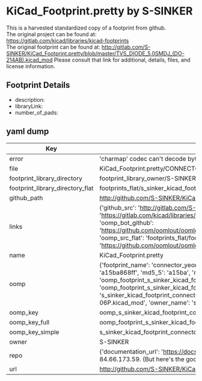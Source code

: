 # KiCad_Footprint.pretty by S-SINKER  
This is a harvested standardized copy of a footprint from github.  
The original project can be found at:  
https://gitlab.com/kicad/libraries/kicad-footprints  
The original footprint can be found at:
http://gitlab.com/S-SINKER/KiCad_Footprint.pretty/blob/master/TVS_DIODE_5.0SMDJ_(DO-214AB).kicad_mod
Please consult that link for additional, details, files, and license information.  
## Footprint Details
* description:   
* libraryLink:   
* number_of_pads:   
## yaml dump  
| Key | Value |  
| --- | --- |  
| error | 'charmap' codec can't decode byte 0x90 in position 1608: character maps to <undefined> |  
| file | KiCad_Footprint.pretty/CONNECTOR_YEON-HP_SMW250-06P.kicad_mod |  
| footprint_library_directory | footprint_library_owner/S-SINKER_KiCad_Footprint.pretty |  
| footprint_library_directory_flat | footprints_flat/s_sinker_kicad_footprint_connector_yeon_hp_smw250_06p/working |  
| github_path | http://github.com/S-SINKER/KiCad_Footprint.pretty/blob/master/CONNECTOR_YEON-HP_SMW250-06P.kicad_mod |  
| links | {'github_src': 'http://gitlab.com/S-SINKER/KiCad_Footprint.pretty/blob/master/TVS_DIODE_5.0SMDJ_(DO-214AB).kicad_mod', 'github_src_repo': 'https://gitlab.com/kicad/libraries/kicad-footprints', 'oomp_bot': 'footprints/s_sinker_kicad_footprint_connector_yeon_hp_smw250_06p/working', 'oomp_bot_github': 'https://github.com/oomlout/oomlout_oomp_footprint_bot/tree/main/footprints/s_sinker_kicad_footprint_connector_yeon_hp_smw250_06p/working', 'oomp_src_flat': 'footprints_flat/footprints_flat/s_sinker_kicad_footprint_connector_yeon_hp_smw250_06p/working', 'oomp_src_flat_github': 'https://github.com/oomlout/oomlout_oomp_footprint_src/tree/main/footprints_flat/s_sinker_kicad_footprint_connector_yeon_hp_smw250_06p/working'} |  
| name | KiCad_Footprint.pretty |  
| oomp | {'footprint_name': 'connector_yeon_hp_smw250_06p', 'library_name': 'kicad_footprint', 'md5': 'a15ba868ff5f3c6e13b6aa15ba5e7270', 'md5_10': 'a15ba868ff', 'md5_5': 'a15ba', 'md5_6': 'a15ba8', 'oomp_key': 'oomp_s_sinker_kicad_footprint_connector_yeon_hp_smw250_06p', 'oomp_key_extra': 'oomp_footprint_s_sinker_kicad_footprint_connector_yeon_hp_smw250_06p', 'oomp_key_full': 'oomp_footprint_s_sinker_kicad_footprint_connector_yeon_hp_smw250_06p_a15ba8', 'oomp_key_simple': 's_sinker_kicad_footprint_connector_yeon_hp_smw250_06p', 'original_filename': 'KiCad_Footprint.pretty/CONNECTOR_YEON-HP_SMW250-06P.kicad_mod', 'owner_name': 's_sinker'} |  
| oomp_key | oomp_s_sinker_kicad_footprint_connector_yeon_hp_smw250_06p |  
| oomp_key_full | oomp_footprint_s_sinker_kicad_footprint_connector_yeon_hp_smw250_06p |  
| oomp_key_simple | s_sinker_kicad_footprint_connector_yeon_hp_smw250_06p |  
| owner | S-SINKER |  
| repo | {'documentation_url': 'https://docs.github.com/rest/overview/resources-in-the-rest-api#rate-limiting', 'message': "API rate limit exceeded for 84.66.173.59. (But here's the good news: Authenticated requests get a higher rate limit. Check out the documentation for more details.)"} |  
| url | http://github.com/S-SINKER/KiCad_Footprint.pretty |  

